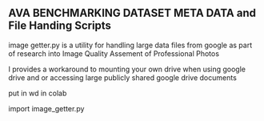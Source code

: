 ## AVA BENCHMARKING DATASET META DATA and File Handing Scripts

image getter.py is a utility for handling large data files from google as part of research into Image Quality Assement of Professional Photos

I provides a workaround to mounting your own drive when using google drive and or accessing large publicly shared google drive documents

put in wd in colab

import image_getter.py
 

